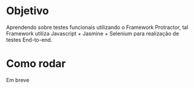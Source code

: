 
# Objetivo
Aprendendo sobre testes funcionais utilizando o Framework Protractor, tal Framework utiliza Javascript + Jasmine + Selenium
para realização de testes End-to-end.

# Como rodar
Em breve
